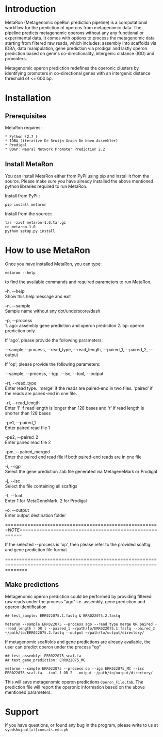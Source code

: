 Introduction
============
MetaRon (Metagenomic opeRon prediction pipeline) is a computational workflow for the prediction of operons from metagenomic data. The pipeline predicts metagenomic operons without any any functional or experimental data. It comes with options to process the metagenomic data starting from filtered raw reads, which includes: assembly into scaffolds via IDBA, data manipulation, gene prediction via prodigal and lastly operon prediction based on gene's co-directionality, intergenic distance (IGD) and promoters.

Metagenomic operon prediction redefines the operonic clusters by identifying promoters in co-directional genes with an intergenic distance threshold of <= 600 bp. 


Installation
============

Prerequisites
-------------
MetaRon requires:

	* Python (2.7 )
	* IDBA (iterative De Bruijn Graph De Novo Assembler)
	* Prodigal
	* BDGP: Neural Network Promoter Prediction 2.2

Install MetaRon
---------------
You can install MetaRon either from PyPi using pip and install it from the source. Please make sure you have already installed the above mentioned python libraries required to run MetaRon.

Install from PyPi::

	pip install metaron

Install from the source::
	
	tar -zxvf metaron-1.0.tar.gz
	cd metaron-1.0
	python setup.py install

	
How to use MetaRon
==================
Once you have installed MetaRon, you can type:

	metaron --help

to find the available commands and required parameters to run MetaRon. 


  -h,	--help            
	Show this help message and exit
  
  -n,	--sample            
	Sample name without any dot/underscore/dash
  
  -p,	--process            
	1. ago: assembly gene prediction and operon prediciton
        2. op: operon prediction only. 

If 'ago', please provide the following parameters:

--sample,--process, --read_type, --read_length, --paired_1, --paired_2, --output

If 'op', please provide the following parameters:

--sample, --process, --igp, --isc, --tool, --output 
	
  -rt,	--read_type            
	Enter read type. 'merge' if the reads are paired-end in two files. 'paired' if the reads are paired-end in one file.
  
  -rl,	--read_length            
	Enter 'l' if read length is longer than 128 bases and 'r' if read length is shorter than 128 bases
  
  -pe1,	--paired_1            
	Enter paired read file 1
  
  -pe2,	--paired_2            
	Enter paired read file 2
  
  -pm,	--paired_merged            
	Enter the paired end read file if both paired-end reads are in one file
  
  -i,	--igp            
	Select the gene prediction .tab file generated via MetageneMark or Prodigal
  
  -j,	--isc            
	Select the file containing all scaftigs
  
  -t,	--tool            
	Enter 1 for MetaGeneMark, 2 for Prodigal
  
  -o,	--output            
	Enter output destination folder
  
  
=======================================================*NOTE*=======================================================

If the selected --process is  'op', then please refer to the provided scaftig and gene prediction file format
 
====================================================================================================================

Make predictions
------------------
Metagenomic operon prediction could be performed by providing filtered raw reads under the process "ago" i.e. assembly, gene prediction and operon identification

	## test_sample: ERR022075.1.fastq & ERR022075.2.fastq

	metaron --sample ERR022075 --process ago --read_type merge OR paired --read_length r OR l --paired_1 ~/path/to/ERR022075.1.fastq --paired_2 ~/path/to/ERR022075.2.fastq --output ~/path/to/output/directory/

If metagenomic scaffolds and gene predictions are already available, the user can predict operon under the process "op"

	## test_assembly: ERR022075_scaf.fa 
	## test_gene_prediction: ERR022075_MC

	metaron --sample ERR022075 --process op --igp ERR022075_MC --isc ERR022075_scaf.fa --tool 1 OR 2 --output ~/path/to/output/directory/

This will save metagenomic operon predictions ``Operon_File.tab``.  The prediction file will report the operonic information based on the above mentioned parameters. 


Support
========
If you have questions, or found any bug in the program, please write to us at ``syedshujaat[at]comsats.edu.pk``
